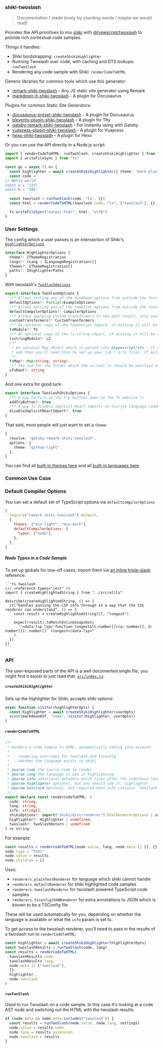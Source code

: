 ### shiki-twoslash

> Documentation / made lovely by counting words / maybe we would read!

Provides the API primitives to mix [shiki](https://shiki.matsu.io) with [@typescript/twoslash](https://github.com/microsoft/TypeScript-Website/tree/v2/packages/ts-twoslasher) to provide rich contextual code samples.

Things it handles:

- Shiki bootstrapping: `createShikiHighlighter`
- Running Twoslash over code, with caching and DTS lookups: `runTwoSlash`
- Rendering any code sample with Shiki: `renderCodeToHTML`

Generic libraries for common tools which use this generator:

- [remark-shiki-twoslash](https://www.npmjs.com/package/remark-shiki-twoslash) - Any JS static site generator using Remark
- [markdown-it-shiki-twoslash](https://www.npmjs.com/package/markdown-it-shiki-twoslash) - A plugin for Docusaurus

Plugins for common Static Site Generators:

- [docusaurus-preset-shiki-twoslash](https://www.npmjs.com/package/docusaurus-preset-shiki-twoslash) - A plugin for Docusaurus
- [eleventy-plugin-shiki-twoslash](https://www.npmjs.com/package/eleventy-plugin-shiki-twoslash) - A plugin for 11ty
- [gatsby-remark-shiki-twoslash](https://www.npmjs.com/package/gatsby-remark-shiki-twoslash) - For instantly using with Gatsby
- [vuepress-plugin-shiki-twoslash](https://www.npmjs.com/package/vuepress-plugin-shiki-twoslash) - A plugin for Vuepress
- [hexo-shiki-twoslash](https://www.npmjs.com/package/hexo-shiki-twoslash) - A plugin for Hexo

Or you can use the API directly in a Node.js script:

```ts
import { renderCodeToHTML, runTwoSlash, createShikiHighlighter } from "shiki-twoslash"
import { writeFileSync } from "fs"

const go = async () => {
  const highlighter = await createShikiHighlighter({ theme: "dark-plus" })
  const code = `
// Hello world
const a = "123"
const b = "345"
    `
  const twoslash = runTwoSlash(code, "ts", {})
  const html = renderCodeToHTML(twoslash.code, "ts", ["twoslash"], {}, highlighter, twoslash)

  fs.writeFileSync("output.html", html, "utf8")
}
```

### User Settings

The config which a user passes is an intersection of Shiki's [`HighlighterOptions`](https://unpkg.com/shiki/dist/index.d.ts)

```ts
interface HighlighterOptions {
  theme?: IThemeRegistration
  langs?: (Lang | ILanguageRegistration)[]
  themes?: IThemeRegistration[]
  paths?: IHighlighterPaths
}
```

With twoslash's [`TwoSlashOptions`](https://unpkg.com/@typescript/twoslash/dist/index.d.ts)

```ts
export interface TwoSlashOptions {
  /** Allows setting any of the handbook options from outside the function, useful if you don't want LSP identifiers */
  defaultOptions?: Partial<ExampleOptions>
  /** Allows setting any of the compiler options from outside the function */
  defaultCompilerOptions?: CompilerOptions
  /** Allows applying custom transformers to the emit result, only useful with the showEmit output */
  customTransformers?: CustomTransformers
  /** An optional copy of the TypeScript import, if missing it will be require'd. */
  tsModule?: TS
  /** An optional copy of the lz-string import, if missing it will be require'd. */
  lzstringModule?: LZ
  /**
   * An optional Map object which is passed into @typescript/vfs - if you are using twoslash on the
   * web then you'll need this to set up your lib *.d.ts files. If missing, it will use your fs.
   */
  fsMap?: Map<string, string>
  /** The cwd for the folder which the virtual fs should be overlaid on top of when using local fs, opts to process.cwd() if not present */
  vfsRoot?: string
}
```

And one extra for good luck:

```ts
export interface TwoslashShikiOptions {
  /** A way to turn on the try buttons seen on the TS website */
  addTryButton?: true
  /** A way to disable implicit React imports on tsx/jsx language codeblocks */
  disableImplicitReactImport?: true
}
```

That said, most people will just want to set a `theme`:

```ts
{
  resolve: "gatsby-remark-shiki-twoslash",
  options: {
    theme: "github-light"
  },
}
```

You can find all [built-in themes here](https://github.com/shikijs/shiki/tree/master/packages/shiki/themes) and all [built-in languages here](https://github.com/shikijs/shiki/tree/master/packages/shiki/languages).

### Common Use Case

### Default Compiler Options

You can set a default set of TypeScript options via `defaultCompilerOptions`

```js
[
  require("remark-shiki-twoslash").default,
  {
    themes: ["min-light", "min-dark"],
    defaultCompilerOptions: {
      types: ["node"],
    },
  },
]
```

##### Node Types in a Code Sample

To set up globals for one-off cases, import them via [an inline triple-slash](https://www.typescriptlang.org/docs/handbook/triple-slash-directives.html) reference:

````
```ts twoslash
/// <reference types="jest" />
import { createHighlightedString } from "../src/utils"

describe(createHighlightedString, () => {
  it("handles passing the LSP info through in a way that the CSS renderer can understand", () => {
    const result = createHighlightedString([], "longest")

    expect(result).toMatchInlineSnapshot(
      `"<data-lsp lsp='function longest&lt;number[]>(a: number[], b: number[]): number[]' >longest</data-lsp>"`
    )
  })
})
```
````


### API

The user-exposed parts of the API is a well documented single file, you might find it easier to just read that: [`src/index.ts`](https://github.com/shikijs/twoslash/blob/main/packages/shiki-twoslash/src/index.ts).

##### `createShikiHighlighter`

Sets up the highlighter for Shiki, accepts shiki options:

```ts
async function visitor(highlighterOpts) {
  const highlighter = await createShikiHighlighter(userOpts)
  visit(markdownAST, "code", visitor(highlighter, userOpts))
}
```

##### `renderCodeToHTML`

```ts
/**
 * Renders a code sample to HTML, automatically taking into account:
 *
 *  - rendering overrides for twoslash and tsconfig
 *  - whether the language exists in shiki
 *
 * @param code the source code to render
 * @param lang the language to use in highlighting
 * @param info additional metadata which lives after the codefence lang (e.g. ["twoslash"])
 * @param highlighter optional, but you should use it, highlighter
 * @param twoslash optional, but required when info contains 'twoslash' as a string
 */
export declare const renderCodeToHTML: (
  code: string,
  lang: string,
  info: string[],
  shikiOptions?: import("shiki/dist/renderer").HtmlRendererOptions | undefined,
  highlighter?: Highlighter | undefined,
  twoslash?: TwoSlashReturn | undefined
) => string
```

For example:

```ts
const results = renderCodeToHTML(node.value, lang, node.meta || [], {}, highlighter, node.twoslash)
node.type = "html"
node.value = results
node.children = []
```

Uses:

- `renderers.plainTextRenderer` for language which shiki cannot handle
- `renderers.defaultRenderer` for shiki highlighted code samples
- `renderers.twoslashRenderer` for twoslash powered TypeScript code samples
- `renderers.tsconfigJSONRenderer` for extra annotations to JSON which is known to be a TSConfig file

These will be used automatically for you, depending on whether the language is available or what the `info` param is set to.

To get access to the twoslash renderer, you'll need to pass in the results of a twoslash run to `renderCodeToHTML`:

```ts
const highlighter = await createShikiHighlighter(highlighterOpts)
const twoslashResults = runTwoSlash(code, lang)
const results = renderCodeToHTML(
  twoslashResults.code,
  twoslashResults.lang,
  node.meta || ["twoslash"],
  {},
  highlighter,
  node.twoslash
)
```

#### `runTwoSlash`

Used to run Twoslash on a code sample. In this case it's looking at a code AST node and switching out the HTML with the twoslash results:

```ts
if (node.meta && node.meta.includes("twoslash")) {
  const results = runTwoSlash(node.value, node.lang, settings)
  node.value = results.code
  node.lang = results.extension
  node.twoslash = results
}
```
